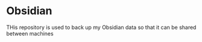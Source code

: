# Obsidian
THis repository is used to back up my Obsidian data so that it can be shared between machines
